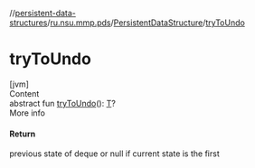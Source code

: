 //[persistent-data-structures](../../index.md)/[ru.nsu.mmp.pds](../index.md)/[PersistentDataStructure](index.md)/[tryToUndo](try-to-undo.md)



# tryToUndo  
[jvm]  
Content  
abstract fun [tryToUndo](try-to-undo.md)(): [T](index.md)?  
More info  


#### Return  


previous state of deque or null if current state is the first

  



